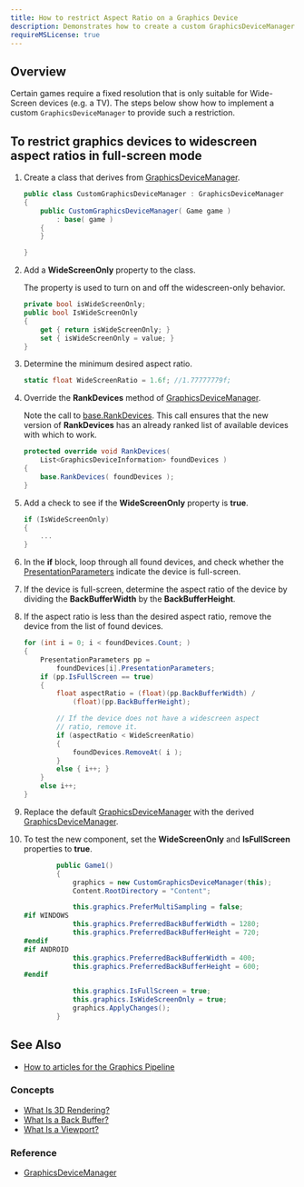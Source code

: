 ```yaml
---
title: How to restrict Aspect Ratio on a Graphics Device
description: Demonstrates how to create a custom GraphicsDeviceManager that only selects graphics devices with widescreen aspect ratios in full-screen mode.
requireMSLicense: true
---
```


## Overview

Certain games require a fixed resolution that is only suitable for Wide-Screen devices (e.g. a TV). The steps below show how to implement a custom `GraphicsDeviceManager` to provide such a restriction.

## To restrict graphics devices to widescreen aspect ratios in full-screen mode

1. Create a class that derives from [GraphicsDeviceManager](xref:Microsoft.Xna.Framework.GraphicsDeviceManager).

    ```csharp
    public class CustomGraphicsDeviceManager : GraphicsDeviceManager
    {
        public CustomGraphicsDeviceManager( Game game )
            : base( game )
        {
        }
    
    }
    ```

2. Add a **WideScreenOnly** property to the class.

    The property is used to turn on and off the widescreen-only behavior.

    ```csharp
    private bool isWideScreenOnly;
    public bool IsWideScreenOnly
    {
        get { return isWideScreenOnly; }
        set { isWideScreenOnly = value; }
    }
    ```

3. Determine the minimum desired aspect ratio.

    ```csharp
    static float WideScreenRatio = 1.6f; //1.77777779f;
    ```

4. Override the **RankDevices** method of [GraphicsDeviceManager](xref:Microsoft.Xna.Framework.GraphicsDeviceManager).

    Note the call to [base.RankDevices](xref:Microsoft.Xna.Framework.GraphicsDeviceManager). This call ensures that the new version of **RankDevices** has an already ranked list of available devices with which to work.

    ```csharp
    protected override void RankDevices( 
        List<GraphicsDeviceInformation> foundDevices )
    {
        base.RankDevices( foundDevices );
    }
    ```

5. Add a check to see if the **WideScreenOnly** property is **true**.

    ```csharp
    if (IsWideScreenOnly)
    {
        ...
    }
    ```

6. In the **if** block, loop through all found devices, and check whether the [PresentationParameters](xref:Microsoft.Xna.Framework.Graphics.PresentationParameters) indicate the device is full-screen.

7. If the device is full-screen, determine the aspect ratio of the device by dividing the **BackBufferWidth** by the **BackBufferHeight**.

8. If the aspect ratio is less than the desired aspect ratio, remove the device from the list of found devices.

    ```csharp
    for (int i = 0; i < foundDevices.Count; )
    {
        PresentationParameters pp = 
            foundDevices[i].PresentationParameters;
        if (pp.IsFullScreen == true)
        {
            float aspectRatio = (float)(pp.BackBufferWidth) / 
                (float)(pp.BackBufferHeight);
    
            // If the device does not have a widescreen aspect 
            // ratio, remove it.
            if (aspectRatio < WideScreenRatio) 
            { 
                foundDevices.RemoveAt( i ); 
            }
            else { i++; }
        }
        else i++;
    }
    ```

9. Replace the default [GraphicsDeviceManager](xref:Microsoft.Xna.Framework.GraphicsDeviceManager) with the derived [GraphicsDeviceManager](xref:Microsoft.Xna.Framework.GraphicsDeviceManager).
10. To test the new component, set the **WideScreenOnly** and **IsFullScreen** properties to **true**.

    ```csharp
            public Game1()
            {
                graphics = new CustomGraphicsDeviceManager(this);
                Content.RootDirectory = "Content";
    
                this.graphics.PreferMultiSampling = false;
    #if WINDOWS
                this.graphics.PreferredBackBufferWidth = 1280;
                this.graphics.PreferredBackBufferHeight = 720;
    #endif
    #if ANDROID
                this.graphics.PreferredBackBufferWidth = 400;
                this.graphics.PreferredBackBufferHeight = 600;
    #endif
    
                this.graphics.IsFullScreen = true;
                this.graphics.IsWideScreenOnly = true;
                graphics.ApplyChanges();
            }
    ```

## See Also

- [How to articles for the Graphics Pipeline](index.md)

### Concepts

- [What Is 3D Rendering?](../../whatis/graphics/WhatIs_3DRendering.md)
- [What Is a Back Buffer?](../../whatis/graphics/WhatIs_BackBuffer.md)
- [What Is a Viewport?](../../whatis/graphics/WhatIs_Viewport.md)

### Reference

- [GraphicsDeviceManager](xref:Microsoft.Xna.Framework.GraphicsDeviceManager)
